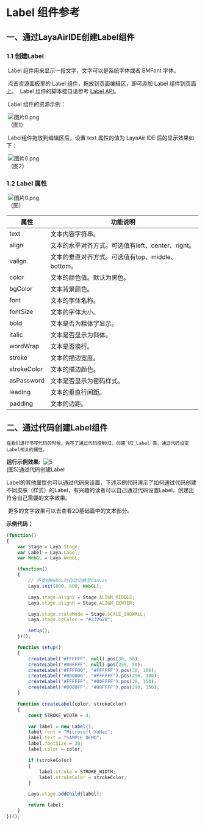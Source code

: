 # Label 组件参考



## 一、通过LayaAirIDE创建Label组件

###     1.1 创建Label

​        Label 组件用来显示一段文字，文字可以是系统字体或者 BMFont 字体。

​        点击资源面板里的 Label 组件，拖放到页面编辑区，即可添加 Label 组件到页面上。
​        Label 组件的脚本接口请参考 [Label API](https://layaair2.ldc2.layabox.com/api2/Chinese/index.html?version=2.9.0beta&type=2D&category=UI&class=laya.ui.Label)。

​        Label 组件的资源示例：

​        ![图片0.png](img/1.png)<br/>
​    （图1）

​        Label组件拖放到编辑区后，设置 text 属性的值为 LayaAir IDE 后的显示效果如下：

​        ![图片0.png](img/2.png)<br/>
​    （图2）

 

 

###  1.2 Label 属性

​        ![图片0.png](img/3.png)<br/>
​    （图）

 

| **属性**      | 功能说明                             |
| ----------- | -------------------------------- |
| text        | 文本内容字符串。                         |
| align       | 文本的水平对齐方式。可选值有left、center、right。 |
| valign      | 文本的垂直对齐方式。可选值有top、middle、bottom。 |
| color       | 文本的颜色值。默认为黑色。                    |
| bgColor     | 文本背景颜色。                          |
| font        | 文本的字体名称。                         |
| fontSize    | 文本的字体大小。                         |
| bold        | 文本是否为粗体字显示。                      |
| italic      | 文本是否显示为斜体。                       |
| wordWrap    | 文本是否换行。                          |
| stroke      | 文本的描边宽度。                         |
| strokeColor | 文本的描边颜色。                         |
| asPassword  | 文本是否显示为密码样式。                     |
| leading     | 文本的垂直行间距。                        |
| padding     | 文本的边距。                           |

 

## 二、通过代码创建Label组件

 	在我们进行书写代码的时候，免不了通过代码控制UI，创建`UI_Label`类，通过代码设定Label相关的属性。

**运行示例效果:**
​	![5](img/4.png)<br/>
​	(图5)通过代码创建Label

​	Label的其他属性也可以通过代码来设置，下述示例代码演示了如何通过代码创建不同皮肤（样式）的Label，有兴趣的读者可以自己通过代码设置Label，创建出符合自己需要的文字效果。

​	更多的文字效果可以去查看2D基础篇中的文本部分。

**示例代码：**

```javascript
(function()
{
	var Stage = Laya.Stage;
	var Label = Laya.Label;
	var WebGL = Laya.WebGL;

	(function()
	{
		// 不支持WebGL时自动切换至Canvas
		Laya.init(800, 600, WebGL);

		Laya.stage.alignV = Stage.ALIGN_MIDDLE;
		Laya.stage.alignH = Stage.ALIGN_CENTER;

		Laya.stage.scaleMode = Stage.SCALE_SHOWALL;
		Laya.stage.bgColor = "#232628";

		setup();
	})();

	function setup()
	{
		createLabel("#FFFFFF", null).pos(30, 50);
		createLabel("#00FFFF", null).pos(290, 50);
		createLabel("#FFFF00", "#FFFFFF").pos(30, 100);
		createLabel("#000000", "#FFFFFF").pos(290, 100);
		createLabel("#FFFFFF", "#00FFFF").pos(30, 150);
		createLabel("#0080FF", "#00FFFF").pos(290, 150);
	}

	function createLabel(color, strokeColor)
	{
		const STROKE_WIDTH = 4;

		var label = new Label();
		label.font = "Microsoft YaHei";
		label.text = "SAMPLE DEMO";
		label.fontSize = 30;
		label.color = color;

		if (strokeColor)
		{
			label.stroke = STROKE_WIDTH;
			label.strokeColor = strokeColor;
		}

		Laya.stage.addChild(label);

		return label;
	}
})();
```



 	